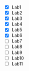 - [x] Lab1 
- [x] Lab2 
- [x] Lab3
- [x] Lab4
- [x] Lab5
- [x] Lab6
- [ ] Lab7
- [ ] Lab8
- [ ] Lab9
- [ ] Lab10
- [ ] Lab11
